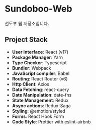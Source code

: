 # Sundoboo-Web
선도부 웹 저장소입니다.

## Project Stack
- **User Interface**: React (v17)
- **Package Manager**: Yarn
- **Type Checker**: Typescript
- **Bundler**: Webpack
- **JavaScript compiler**: Babel
- **Routing**: React Router (v6)
- **Http Client**: Axios
- **Data Fetching**: react-query
- **Date Manipulation**: date-fns
- **State Management**: Redux
- **Async actions**: Redux-Saga
- **Styling**: @emotion/styled
- **Forms**: React Hook Form
- **Code Style**: Prettier with eslint-airbnb
